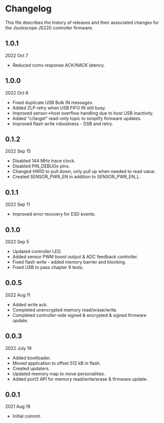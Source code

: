 # Changelog

This file describes the history of releases and their associated changes
for the Joulescope JS220 controller firmware.


## 1.0.1

2022 Oct 7

* Reduced coms response ACK/NACK latency.


## 1.0.0

2022 Oct 6

* Fixed duplicate USB Bulk IN messages.
* Added ZLP retry when USB FIFO IN still busy.
* Improved sensor->host overflow handling due to host USB inactivity.
* Added "c/target" read-only topic to simplify firmware updates.
* Improved flash write robustness - DSB and retry.


## 0.1.2

2022 Sep 15

* Disabled 144 MHz trace clock.
* Disabled PIN_DEBUGx pins.
* Changed HWID to pull down, only pull up when needed to read value.
* Created SENSOR_PWR_EN in addition to SENSOR_PWR_EN_L.


## 0.1.1

2022 Sep 11

* Improved error recovery for ESD events.


## 0.1.0

2022 Sep 5

* Updated controller LED.
* Added sensor PWM boost output & ADC feedback controller.
* Fixed flash write - added memory barrier and blocking.
* Fixed USB to pass chapter 9 tests.


## 0.0.5

2022 Aug 11

* Added write ack.
* Completed unencrypted memory read/erase/write.
* Completed controller-side signed & encrypted & signed firmware update.


## 0.0.3

2022 July 19

* Added bootloader.
* Moved application to offset 512 kB in flash.
* Created updaters.
* Updated memory map to move personalities.
* Added port3 API for memory read/write/erase & firmware update.


## 0.0.1

2021 Aug 19

* Initial commit.
